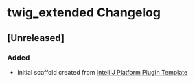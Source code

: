 <!-- Keep a Changelog guide -> https://keepachangelog.com -->

# twig_extended Changelog

## [Unreleased]
### Added
- Initial scaffold created from [IntelliJ Platform Plugin Template](https://github.com/JetBrains/intellij-platform-plugin-template)
